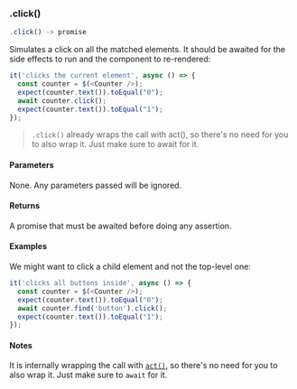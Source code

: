 ### .click()

```js
.click() -> promise
```

Simulates a click on all the matched elements. It should be awaited for the side effects to run and the component to re-rendered:

```js
it('clicks the current element', async () => {
  const counter = $(<Counter />);
  expect(counter.text()).toEqual("0");
  await counter.click();
  expect(counter.text()).toEqual("1");
});
```

> `.click()` already wraps the call with act(), so there's no need for you to also wrap it. Just make sure to await for it.

#### Parameters

None. Any parameters passed will be ignored.

#### Returns

A promise that must be awaited before doing any assertion.

#### Examples

We might want to click a child element and not the top-level one:

```js
it('clicks all buttons inside', async () => {
  const counter = $(<Counter />);
  expect(counter.text()).toEqual("0");
  await counter.find('button').click();
  expect(counter.text()).toEqual("1");
});
```

#### Notes

It is internally wrapping the call with [`act()`](#act), so there's no need for you to also wrap it. Just make sure to `await` for it.
